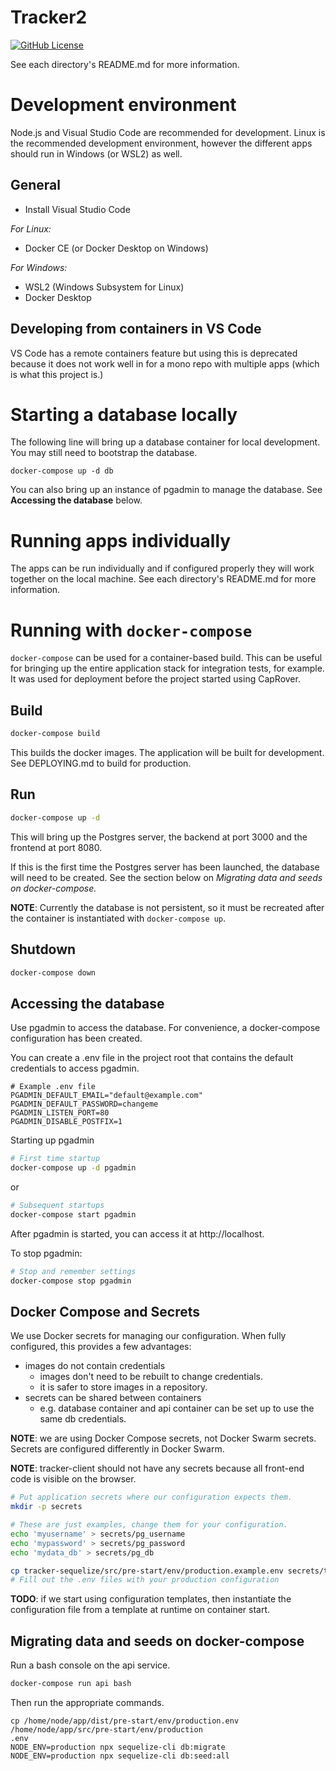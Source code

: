 # Tracker2

[![GitHub License](https://img.shields.io/github/license/dwong-brighter/tracker2)](LICENSE.md)

See each directory's README.md for more information.

# Development environment

Node.js and Visual Studio Code are recommended for development. Linux is the recommended development environment, however the different apps should run in Windows (or WSL2) as well.

## General

- Install Visual Studio Code

*For Linux:*

- Docker CE (or Docker Desktop on Windows)

*For Windows:*

- WSL2 (Windows Subsystem for Linux)
- Docker Desktop

## Developing from containers in VS Code

VS Code has a remote containers feature but using this is deprecated because it does not work well in for a mono repo with multiple apps (which is what this project is.)

# Starting a database locally

The following line will bring up a database container for local development. You may still need to bootstrap the database.

```
docker-compose up -d db
```

You can also bring up an instance of pgadmin to manage the database. See **Accessing the database** below.

# Running apps individually

The apps can be run individually and if configured properly they will work together on the local machine. See each directory's README.md for more information.

# Running with `docker-compose`

`docker-compose` can be used for a container-based build. This can be useful for bringing up the entire application stack for integration tests, for example. It was used for deployment before the project started using CapRover.

## Build

```sh
docker-compose build
```

This builds the docker images. The application will be built for development. See DEPLOYING.md to build for production.

## Run

```sh
docker-compose up -d
```

This will bring up the Postgres server, the backend at port 3000 and the frontend at port 8080.

If this is the first time the Postgres server has been launched, the database will need to be created. See the section below on _Migrating data and seeds on docker-compose._

**NOTE**: Currently the database is not persistent, so it must be recreated after the container is instantiated with `docker-compose up`.

## Shutdown

```sh
docker-compose down
```

## Accessing the database

Use pgadmin to access the database. For convenience, a docker-compose configuration has been created.

You can create a .env file in the project root that contains the default credentials to access pgadmin.

```env
# Example .env file
PGADMIN_DEFAULT_EMAIL="default@example.com"
PGADMIN_DEFAULT_PASSWORD=changeme
PGADMIN_LISTEN_PORT=80
PGADMIN_DISABLE_POSTFIX=1
```

Starting up pgadmin

```sh
# First time startup
docker-compose up -d pgadmin
```

or

```sh
# Subsequent startups
docker-compose start pgadmin
```

After pgadmin is started, you can access it at http://localhost.

To stop pgadmin:

```sh
# Stop and remember settings
docker-compose stop pgadmin
```

## Docker Compose and Secrets

We use Docker secrets for managing our configuration. When fully configured, this provides a few advantages:

- images do not contain credentials
  - images don't need to be rebuilt to change credentials.
  - it is safer to store images in a repository.
- secrets can be shared between containers
  - e.g. database container and api container can be set up to use the same db credentials.

**NOTE**: we are using Docker Compose secrets, not Docker Swarm secrets. Secrets are configured differently in Docker Swarm.

**NOTE**: tracker-client should not have any secrets because all front-end
code is visible on the browser.

```bash
# Put application secrets where our configuration expects them.
mkdir -p secrets

# These are just examples, change them for your configuration.
echo 'myusername' > secrets/pg_username
echo 'mypassword' > secrets/pg_password
echo 'mydata_db' > secrets/pg_db

cp tracker-sequelize/src/pre-start/env/production.example.env secrets/tracker-sequelize.env
# Fill out the .env files with your production configuration
```

**TODO**: if we start using configuration templates, then instantiate the configuration file from a template at runtime on container start.

## Migrating data and seeds on docker-compose

Run a bash console on the api service.

```bash
docker-compose run api bash
```

Then run the appropriate commands.

```
cp /home/node/app/dist/pre-start/env/production.env /home/node/app/src/pre-start/env/production
.env
NODE_ENV=production npx sequelize-cli db:migrate
NODE_ENV=production npx sequelize-cli db:seed:all
```
